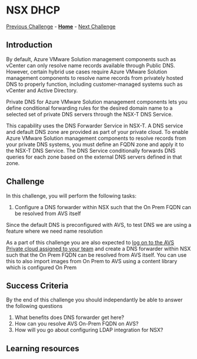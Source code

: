 # NSX DHCP
[Previous Challenge](./02-NSX-Add-Segment.md) - **[Home](../Readme.md)** - [Next Challenge](./04-NSX-Firewall.md)

## Introduction

By default, Azure VMware Solution management components such as vCenter can only resolve name records available through Public DNS. However, certain hybrid use cases require Azure VMware Solution management components to resolve name records from privately hosted DNS to properly function, including customer-managed systems such as vCenter and Active Directory.

Private DNS for Azure VMware Solution management components lets you define conditional forwarding rules for the desired domain name to a selected set of private DNS servers through the NSX-T DNS Service.

This capability uses the DNS Forwarder Service in NSX-T. A DNS service and default DNS zone are provided as part of your private cloud. To enable Azure VMware Solution management components to resolve records from your private DNS systems, you must define an FQDN zone and apply it to the NSX-T DNS Service. The DNS Service conditionally forwards DNS queries for each zone based on the external DNS servers defined in that zone.

## Challenge 

In this challenge, you will perform the following tasks:

1.	Configure a DNS forwarder within NSX such that the On Prem FQDN can be resolved from AVS itself

Since the default DNS is preconfigured with AVS, to test DNS we are using a feature where we need name resolution

As a part of this challenge you are also expected to <u>log on to the AVS Private cloud assigned to your team</u> and create a DNS forwarder within NSX such that the On Prem FQDN can be resolved from AVS itself. You can use this to also import images from On Prem to AVS using a content library which is configured On Prem

## Success Criteria

By the end of this challenge you should independantly be able to answer the following questions

1. What benefits does DNS forwarder get here?
2. How can you resolve AVS On-Prem FQDN on AVS?
3. How will you go about configuring LDAP integration for NSX? 

## Learning resources